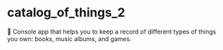 # catalog_of_things_2
💎 Console app that helps you to keep a record of different types of things you own: books, music albums, and games.
